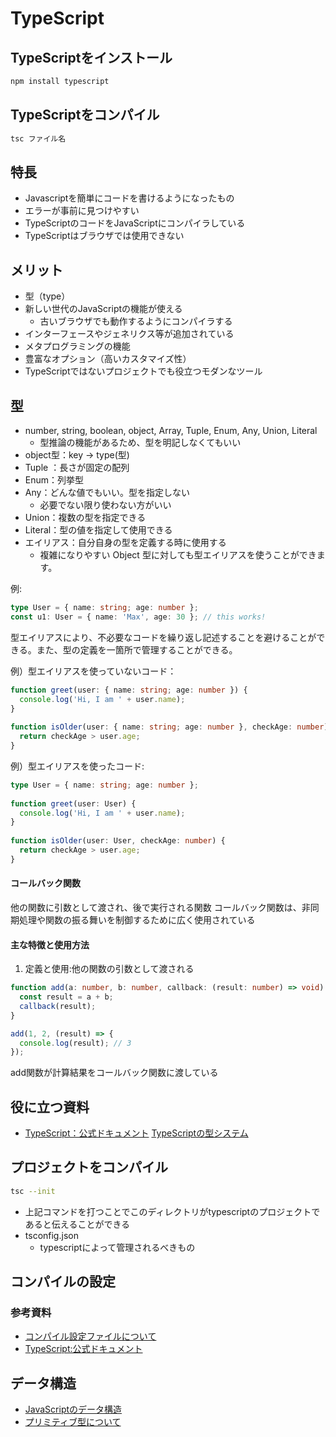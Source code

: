 # TypeScript

## TypeScriptをインストール

```bash
npm install typescript
```

## TypeScriptをコンパイル

```bash
tsc ファイル名
```

## 特長

- Javascriptを簡単にコードを書けるようになったもの
- エラーが事前に見つけやすい
- TypeScriptのコードをJavaScriptにコンパイラしている
- TypeScriptはブラウザでは使用できない

## メリット

- 型（type）
- 新しい世代のJavaScriptの機能が使える
    - 古いブラウザでも動作するようにコンパイラする
- インターフェースやジェネリクス等が追加されている
- メタプログラミングの機能
- 豊富なオプション（高いカスタマイズ性）
- TypeScriptではないプロジェクトでも役立つモダンなツール

## 型

- number, string, boolean, object, Array, Tuple, Enum, Any, Union, Literal
    - 型推論の機能があるため、型を明記しなくてもいい
- object型：key → type(型)
- Tuple ：長さが固定の配列
- Enum：列挙型
- Any：どんな値でもいい。型を指定しない
    - 必要でない限り使わない方がいい
- Union：複数の型を指定できる
- Literal：型の値を指定して使用できる
- エイリアス：自分自身の型を定義する時に使用する
    - 複雑になりやすい Object 型に対しても型エイリアスを使うことができます。

例:
```typescript
type User = { name: string; age: number };
const u1: User = { name: 'Max', age: 30 }; // this works!
```
型エイリアスにより、不必要なコードを繰り返し記述することを避けることができる。また、型の定義を一箇所で管理することができる。

例）型エイリアスを使っていないコード：
```typescript
function greet(user: { name: string; age: number }) {
  console.log('Hi, I am ' + user.name);
}
 
function isOlder(user: { name: string; age: number }, checkAge: number) {
  return checkAge > user.age;
}
```
例）型エイリアスを使ったコード:
```typescript
type User = { name: string; age: number };
 
function greet(user: User) {
  console.log('Hi, I am ' + user.name);
}
 
function isOlder(user: User, checkAge: number) {
  return checkAge > user.age;
}
```

#### コールバック関数
他の関数に引数として渡され、後で実行される関数
コールバック関数は、非同期処理や関数の振る舞いを制御するために広く使用されている

#### 主な特徴と使用方法
1. 定義と使用:他の関数の引数として渡される
```typescript
function add(a: number, b: number, callback: (result: number) => void): void {
  const result = a + b;
  callback(result);
}

add(1, 2, (result) => {
  console.log(result); // 3
});
```
add関数が計算結果をコールバック関数に渡している

## 役に立つ資料
- [TypeScript：公式ドキュメント](https://www.typescriptlang.org/docs/handbook/2/everyday-types.html)
[TypeScriptの型システム](https://typescript-jp.gitbook.io/deep-dive/type-system)

## プロジェクトをコンパイル
```bash
tsc --init
```
- 上記コマンドを打つことでこのディレクトリがtypescriptのプロジェクトであると伝えることができる
- tsconfig.json
  - typescriptによって管理されるべきもの

## コンパイルの設定
### 参考資料
- [コンパイル設定ファイルについて](https://www.typescriptlang.org/docs/handbook/tsconfig-json.html)
- [TypeScript:公式ドキュメント](https://www.typescriptlang.org/docs/handbook/compiler-options.html)

## データ構造
- [JavaScriptのデータ構造](https://developer.mozilla.org/ja/docs/Web/JavaScript/Data_structures)
- [プリミティブ型について](https://developer.mozilla.org/ja/docs/Glossary/Primitive)